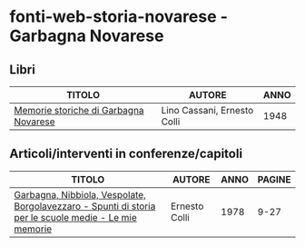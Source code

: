 # fonti-web-storia-novarese - Garbagna Novarese

## Libri

| TITOLO                                                                                                                                                      | AUTORE                      | ANNO |
|-------------------------------------------------------------------------------------------------------------------------------------------------------------|-----------------------------|------|
| [Memorie storiche di Garbagna Novarese](https://www.alzati.it/BassaNovarese/Garbagna%20Memorie%20Storiche/Sfogliatore/MemorieStoricheGarbagnaNovarese.html) | Lino Cassani, Ernesto Colli | 1948 |

## Articoli/interventi in conferenze/capitoli

| TITOLO                                                                                                                                                                            | AUTORE        | ANNO | PAGINE |
|-----------------------------------------------------------------------------------------------------------------------------------------------------------------------------------|---------------|------|--------|
| [Garbagna, Nibbiola, Vespolate, Borgolavezzaro - Spunti di storia per le scuole medie - Le mie memorie](https://www.alzati.it/BassaNovarese/LeMieMemorie/HTML5/LeMieMemorie.html) | Ernesto Colli | 1978 | 9-27   |